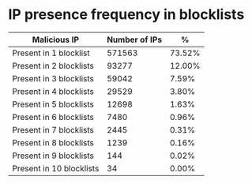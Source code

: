# IP presence frequency in blocklists
| Malicious IP | Number of IPs | % |
|----|----|----|
| Present in 1 blocklist | 571563 | 73.52% |
| Present in 2 blocklists | 93277 | 12.00% |
| Present in 3 blocklists | 59042 | 7.59% |
| Present in 4 blocklists | 29529 | 3.80% |
| Present in 5 blocklists | 12698 | 1.63% |
| Present in 6 blocklists | 7480 | 0.96% |
| Present in 7 blocklists | 2445 | 0.31% |
| Present in 8 blocklists | 1239 | 0.16% |
| Present in 9 blocklists | 144 | 0.02% |
| Present in 10 blocklists | 34 | 0.00% |
